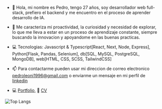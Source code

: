 - 👋 Hola, mi nombre es Pedro, tengo 27 años, soy desarrollador web full-stack, prefiero el backend y me encuentro en el proceso de aprender desarrollo de IA. 

- 🌱 Me caracteriza mi proactividad, la curiosidad y necesidad de explorar, lo que me lleva a estar en un proceso de aprendizaje constante, siempre buscando la innovacion y apoyandome en las buenas practicas.

- 💻 Tecnologias: Javascript & Typescript[React, Next, Node, Express], Python[Flask, Pandas, Selenium], db[SQL, MySQL, PostgreSQL, MongoDB], web[HTML, CSS, SCSS, TailwindCSS]

- 📫 Para contactarme pueden usar mi direccion de correo electronico pedroleoni1996@gmail.com o enviarme un mensaje en mi perfil de [linkedin](https://www.linkedin.com/in/pedro-leoni/)

- 💻 [Portfolio](https://pedro-leoni.vercel.app/), 📄 [CV](https://pedro-leoni.vercel.app/PedroLeoniFullStack.pdf)


<!-- ![rfyiamcool's github stats](https://github-readme-stats-git-masterrstaa-rickstaa.vercel.app/api?username=pedro-leoni&show_icons=true&count_private=true&line_height=40&hide_border=true&theme=vue) -->
![Top Langs](https://github-readme-stats-git-masterrstaa-rickstaa.vercel.app/api/top-langs/?username=pedro-leoni&hide=solidity,css,html,svelte,go,shell&hide_border=true&theme=vue)


<!---
pedro-leoni/pedro-leoni is a ✨ special ✨ repository because its `README.md` (this file) appears on your GitHub profile.
You can click the Preview link to take a look at your changes.
--->
